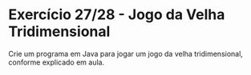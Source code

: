 # Exercício 27/28 - Jogo da Velha Tridimensional

Crie um programa em Java para jogar um jogo da velha tridimensional, conforme explicado em aula.
